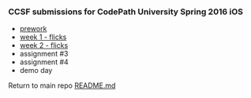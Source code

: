 ### CCSF submissions for CodePath University Spring 2016 iOS

- [prework](prework.md)
- [week 1 - flicks](week1-flicks.md)
- [week 2 - flicks](week2-flicks.md)
- assignment #3
- assignment #4
- demo day


Return to main repo [README.md](https://github.com/CCSF-Coders/ccsf-codepath-university)
